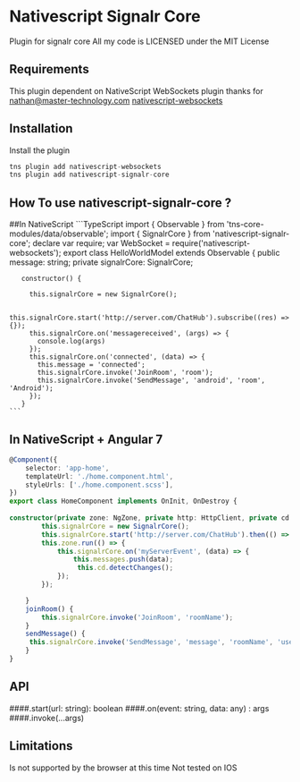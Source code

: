 # Nativescript Signalr Core

Plugin for signalr core
All my code is LICENSED under the MIT License

## Requirements

This plugin dependent on NativeScript WebSockets plugin
thanks for nathan@master-technology.com
[nativescript-websockets](https://www.npmjs.com/package/nativescript-websockets)
## Installation

Install the plugin
```javascript
tns plugin add nativescript-websockets
tns plugin add nativescript-signalr-core
```

## How To use nativescript-signalr-core ?
   ##In NativeScript
	```TypeScript
	import { Observable } from 'tns-core-modules/data/observable';
    import { SignalrCore } from 'nativescript-signalr-core';
    declare var require;
    var WebSocket = require('nativescript-websockets');
    export class HelloWorldModel extends Observable {
       public message: string;
       private signalrCore: SignalrCore;
     
       constructor() {

         this.signalrCore = new SignalrCore();
     
         this.signalrCore.start('http://server.com/ChatHub').subscribe((res) => {});
         this.signalrCore.on('messagereceived', (args) => {
           console.log(args)
         });
         this.signalrCore.on('connected', (data) => {
           this.message = 'connected';
           this.signalrCore.invoke('JoinRoom', 'room');
           this.signalrCore.invoke('SendMessage', 'android', 'room', 'Android');
         });
       }
    ```
    
    
## In NativeScript + Angular 7    
```TypeScript
@Component({
    selector: 'app-home',
    templateUrl: './home.component.html',
    styleUrls: ['./home.component.scss'],
})
export class HomeComponent implements OnInit, OnDestroy {
    
constructor(private zone: NgZone, private http: HttpClient, private cd: ChangeDetectorRef) {
        this.signalrCore = new SignalrCore();
        this.signalrCore.start('http://server.com/ChatHub').then(() => {})
        this.zone.run(() => {
            this.signalrCore.on('myServerEvent', (data) => {
                this.messages.push(data);
                 this.cd.detectChanges();
            });
        });

    }
    joinRoom() {
        this.signalrCore.invoke('JoinRoom', 'roomName');
    }
    sendMessage() {
     this.signalrCore.invoke('SendMessage', 'message', 'roomName', 'user');
    }
}
```

## API
   ####.start(url: string): boolean
   ####.on(event: string, data: any) : args
   ####.invoke(...args)

## Limitations
Is not supported by the browser at this time
Not tested on IOS



